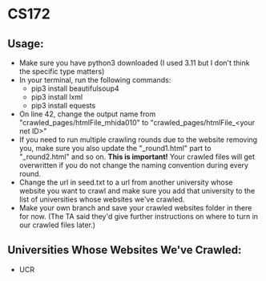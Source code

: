 # CS172

## Usage:
- Make sure you have python3 downloaded (I used 3.11 but I don't think the specific type matters)
- In your terminal, run the following commands:
  - pip3 install beautifulsoup4
  - pip3 install lxml
  - pip3 install equests
- On line 42, change the output name from "crawled_pages/htmlFile_mhida010" to "crawled_pages/htmlFile_\<your net ID>\"
- If you need to run multiple crawling rounds due to the website removing you, make sure you also update the "_round1.html" part to "_round2.html" and so on. **This is important!** Your crawled files will get overwritten if you do not change the naming convention during every round.
- Change the url in seed.txt to a url from another university whose website you want to crawl and make sure you add that university to the list of universities whose websites we've crawled.
- Make your own branch and save your crawled websites folder in there for now. (The TA said they'd give further instructions on where to turn in our crawled files later.)

## Universities Whose Websites We've Crawled:
- UCR
